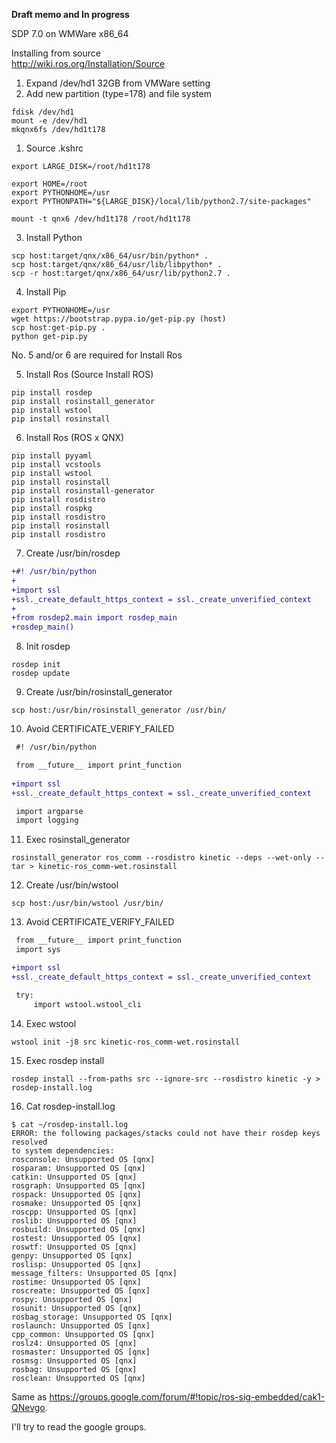**Draft memo and In progress**

SDP 7.0 on WMWare x86_64

Installing from source<br/>
http://wiki.ros.org/Installation/Source

1. Expand /dev/hd1 32GB from VMWare setting
1. Add new partition (type=178) and file system
```
fdisk /dev/hd1
mount -e /dev/hd1
mkqnx6fs /dev/hd1t178
```

1. Source .kshrc
```
export LARGE_DISK=/root/hd1t178

export HOME=/root
export PYTHONHOME=/usr
export PYTHONPATH="${LARGE_DISK}/local/lib/python2.7/site-packages"

mount -t qnx6 /dev/hd1t178 /root/hd1t178
```
3. Install Python
```
scp host:target/qnx/x86_64/usr/bin/python* .
scp host:target/qnx/x86_64/usr/lib/libpython* .
scp -r host:target/qnx/x86_64/usr/lib/python2.7 .
```
4. Install Pip
```
export PYTHONHOME=/usr
wget https://bootstrap.pypa.io/get-pip.py (host)
scp host:get-pip.py .
python get-pip.py
```

No. 5 and/or 6 are required for Install Ros

5. Install Ros (Source Install ROS)
```
pip install rosdep
pip install rosinstall_generator
pip install wstool
pip install rosinstall
```
6. Install Ros (ROS x QNX)
```
pip install pyyaml
pip install vcstools
pip install wstool
pip install rosinstall
pip install rosinstall-generator
pip install rosdistro
pip install rospkg
pip install rosdistro
pip install rosinstall
pip install rosdistro
```
7. Create /usr/bin/rosdep
```diff
+#! /usr/bin/python
+
+import ssl
+ssl._create_default_https_context = ssl._create_unverified_context
+
+from rosdep2.main import rosdep_main
+rosdep_main()
```
8. Init rosdep
```
rosdep init
rosdep update
```
9. Create /usr/bin/rosinstall_generator
```
scp host:/usr/bin/rosinstall_generator /usr/bin/
```
10. Avoid CERTIFICATE_VERIFY_FAILED
```diff
 #! /usr/bin/python

 from __future__ import print_function
 
+import ssl
+ssl._create_default_https_context = ssl._create_unverified_context

 import argparse
 import logging
```
11. Exec rosinstall_generator
```
rosinstall_generator ros_comm --rosdistro kinetic --deps --wet-only --tar > kinetic-ros_comm-wet.rosinstall
```
12. Create /usr/bin/wstool
```
scp host:/usr/bin/wstool /usr/bin/
```
13. Avoid CERTIFICATE_VERIFY_FAILED
```diff
 from __future__ import print_function
 import sys

+import ssl
+ssl._create_default_https_context = ssl._create_unverified_context

 try:
     import wstool.wstool_cli
```
14. Exec wstool
```
wstool init -j8 src kinetic-ros_comm-wet.rosinstall
```
15. Exec rosdep install
```
rosdep install --from-paths src --ignore-src --rosdistro kinetic -y > rosdep-install.log
```
16. Cat rosdep-install.log
```
$ cat ~/rosdep-install.log
ERROR: the following packages/stacks could not have their rosdep keys resolved
to system dependencies:
rosconsole: Unsupported OS [qnx]
rosparam: Unsupported OS [qnx]
catkin: Unsupported OS [qnx]
rosgraph: Unsupported OS [qnx]
rospack: Unsupported OS [qnx]
rosmake: Unsupported OS [qnx]
roscpp: Unsupported OS [qnx]
roslib: Unsupported OS [qnx]
rosbuild: Unsupported OS [qnx]
rostest: Unsupported OS [qnx]
roswtf: Unsupported OS [qnx]
genpy: Unsupported OS [qnx]
roslisp: Unsupported OS [qnx]
message_filters: Unsupported OS [qnx]
rostime: Unsupported OS [qnx]
roscreate: Unsupported OS [qnx]
rospy: Unsupported OS [qnx]
rosunit: Unsupported OS [qnx]
rosbag_storage: Unsupported OS [qnx]
roslaunch: Unsupported OS [qnx]
cpp_common: Unsupported OS [qnx]
roslz4: Unsupported OS [qnx]
rosmaster: Unsupported OS [qnx]
rosmsg: Unsupported OS [qnx]
rosbag: Unsupported OS [qnx]
rosclean: Unsupported OS [qnx]
```

Same as https://groups.google.com/forum/#!topic/ros-sig-embedded/cak1-QNevgo.

I'll try to read the google groups.